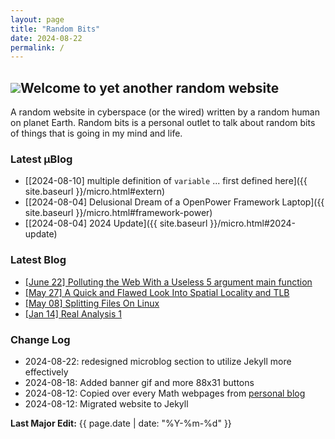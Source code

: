 ```yaml
---
layout: page
title: "Random Bits"
date: 2024-08-22
permalink: /
---
```

<!--<h2><img src = "{{site.baseurl}}/assets/gifs/pikachu-wave.gif" style = "float:left; margin-right: 1em;">Welcome to yet another random website</h2>-->
<h2 id = "page-title"><img id = "pikachu-title" src = "{{site.baseurl}}/assets/gifs/pikachu-wave.gif">Welcome to yet another random website</h2>
A random website in cyberspace (or the wired) written by a random human on planet Earth. 
Random bits is a personal outlet to talk about random bits of things that is going in my mind and life.

### Latest µBlog 
* [[2024-08-10] multiple definition of `variable` ... first defined here]({{ site.baseurl }}/micro.html#extern)
* [[2024-08-04] Delusional Dream of a OpenPower Framework Laptop]({{ site.baseurl }}/micro.html#framework-power)
* [[2024-08-04] 2024 Update]({{ site.baseurl }}/micro.html#2024-update)

### Latest Blog 
* [[June 22] Polluting the Web With a Useless 5 argument main function](https://zakuarbor.github.io/blog/useless-main/)
* [[May 27] A Quick and Flawed Look Into Spatial Locality and TLB](https://zakuarbor.github.io/blog/regret-tlb-cacheline/)
* [[May 08] Splitting Files On Linux](https://zakuarbor.github.io/blog/split-files/)
* [[Jan 14] Real Analysis 1](https://zakuarbor.github.io/blog/math3001/)

### Change Log
* 2024-08-22: redesigned microblog section to utilize Jekyll more effectively
* 2024-08-18: Added banner gif and more 88x31 buttons
* 2024-08-12: Copied over every Math webpages from <a href = "https://zakuarbor.github.io/blog/">personal blog</a>
* 2024-08-12: Migrated website to Jekyll

<b>Last Major Edit:</b> {{ page.date | date: "%Y-%m-%d" }}
